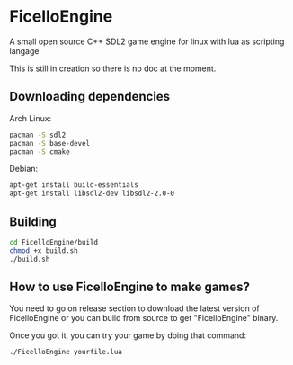 # FicelloEngine
A small open source C++ SDL2 game engine for linux with lua as scripting langage

This is still in creation so there is no doc at the moment.

## Downloading dependencies
Arch Linux:

```bash
pacman -S sdl2
pacman -S base-devel
pacman -S cmake
```

Debian:

```bash
apt-get install build-essentials
apt-get install libsdl2-dev libsdl2-2.0-0
```

## Building

```bash
cd FicelloEngine/build
chmod +x build.sh
./build.sh
```

## How to use FicelloEngine to make games?
You need to go on release section to download the latest version of FicelloEngine or you can build from source to get "FicelloEngine" binary.

Once you got it, you can try your game by doing that command:

```bash
./FicelloEngine yourfile.lua
```
